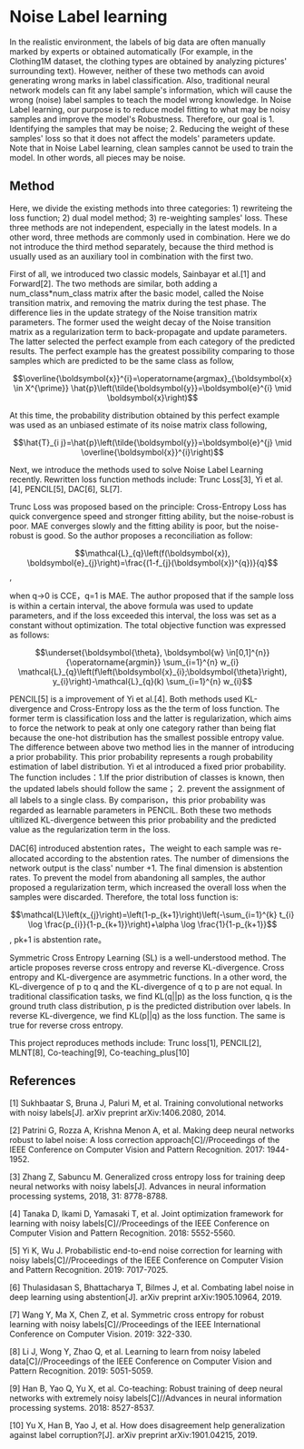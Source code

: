 # Noise Label learning

In the realistic environment, the labels of big data are often manually marked by experts or obtained automatically (For example, in the Clothing1M dataset, the clothing types are obtained by analyzing pictures' surrounding text). However, neither of these two methods can avoid generating wrong marks in label classification. Also, traditional neural network models can fit any label sample's information, which will cause the wrong (noise) label samples to teach the model wrong knowledge. In Noise Label learning, our purpose is to reduce model fitting to what may be noisy samples and improve the model's Robustness. Therefore, our goal is 1. Identifying the samples that may be noise; 2. Reducing the weight of these samples' loss so that it does not affect the models' parameters update. Note that in Noise Label learning, clean samples cannot be used to train the model. In other words, all pieces may be noise.

## Method
Here, we divide the existing methods into three categories: 1) rewriteing the loss function; 2) dual model method; 3) re-weighting samples' loss. These three methods are not independent, especially in the latest models. In a other word,  three methods are commonly used in combination. Here we do not introduce the third method separately, because the third method is usually used as an auxiliary tool in combination with the first two.

First of all, we introduced two classic models, Sainbayar et al.[1] and Forward[2]. The two methods are similar, both adding a num_class*num_class matrix after the basic model, called the Noise transition matrix, and removing the matrix during the test phase. The difference lies in the update strategy of the Noise transition matrix parameters. The former used the weight decay of the Noise transition matrix as a regularization term to back-propagate and update parameters. The latter selected the perfect example from each category of the predicted results. The perfect example has the greatest possibility comparing to those samples which are predicted to be the same class as follow,

$$\overline{\boldsymbol{x}}^{i}=\operatorname{argmax}_{\boldsymbol{x} \in X^{\prime}} \hat{p}\left(\tilde{\boldsymbol{y}}=\boldsymbol{e}^{i} \mid \boldsymbol{x}\right)$$

At this time, the probability distribution obtained by this perfect example was used as an unbiased estimate of its noise matrix class following,

$$\hat{T}_{i j}=\hat{p}\left(\tilde{\boldsymbol{y}}=\boldsymbol{e}^{j} \mid \overline{\boldsymbol{x}}^{i}\right)$$

Next, we introduce the methods used to solve Noise Label Learning recently. Rewritten loss function methods include: Trunc Loss[3], Yi et al.[4], PENCIL[5], DAC[6], SL[7]. 

Trunc Loss was proposed based on the principle: Cross-Entropy Loss has quick convergence speed and stronger fitting ability, but the noise-robust is poor. MAE converges slowly and the fitting ability is poor, but the noise-robust is good. So the author proposes a reconciliation as follow:

$$\mathcal{L}_{q}\left(f(\boldsymbol{x}), \boldsymbol{e}_{j}\right)=\frac{(1-f_{j}(\boldsymbol{x})^{q})}{q}$$,

when q->0 is CCE，q=1 is MAE. The author proposed that if the sample loss is within a certain interval, the above formula was used to update parameters, and if the loss exceeded this interval, the loss was set as a constant without optimization. The total objective function was expressed as follows:

$$\underset{\boldsymbol{\theta}, \boldsymbol{w} \in[0,1]^{n}}{\operatorname{argmin}} \sum_{i=1}^{n} w_{i} \mathcal{L}_{q}\left(f\left(\boldsymbol{x}_{i};\boldsymbol{\theta}\right), y_{i}\right)-\mathcal{L}_{q}(k) \sum_{i=1}^{n} w_{i}$$

PENCIL[5] is a improvement of Yi et al.[4]. Both methods used KL-divergence and Cross-Entropy loss as the the term of loss function. The former term is classification loss and the latter is regularization, which aims to force the network to peak at only one category rather than being flat because the one-hot distribution has the smallest possible entropy value. 
The difference between above two method lies in the manner of introducing a prior probability. 
This prior probability represents a rough probability estimation of label distribution. 
Yi et al introduced a fixed prior probability.
The function includes：1.If the prior distribution of classes is known, then the updated labels should follow the same； 2. prevent the assignment of all labels to a single class. By comparison，this prior probability was regarded as learnable parameters in PENCIL. Both these two methods ultilized  KL-divergence between this prior probability and the predicted value as the regularization term in the loss.

DAC[6]  introduced abstention rates，The weight to each sample was re-allocated according to the abstention rates.
The number of dimensions the network output is the class' number +1.
The final dimension is abstention rates. To prevent the model from abandoning all samples, the author proposed a regularization term, which increased the overall loss when the samples were discarded. Therefore, the total loss function is:

$$\mathcal{L}\left(x_{j}\right)=\left(1-p_{k+1}\right)\left(-\sum_{i=1}^{k} t_{i} \log \frac{p_{i}}{1-p_{k+1}}\right)+\alpha \log \frac{1}{1-p_{k+1}}$$, pk+1 is abstention rate。

Symmetric Cross Entropy Learning (SL) is a well-understood method. The article proposes reverse cross entropy and reverse KL-divergence. Cross entropy and KL-divergence are asymmetric functions. In a other word, the KL-divergence of p to q and the KL-divergence of q to p are not equal. In traditional classification tasks, we find KL(q||p) as the loss function, q is the ground truth class distribution, p is the predicted distribution over labels. In reverse KL-divergence, we find KL(p||q) as the loss function. The same is true for reverse cross entropy.

This project reproduces methods include: Trunc loss[1], PENCIL[2], MLNT[8], Co-teaching[9], Co-teaching_plus[10]




## References
[1] Sukhbaatar S, Bruna J, Paluri M, et al. Training convolutional networks with noisy labels[J]. arXiv preprint arXiv:1406.2080, 2014.

[2] Patrini G, Rozza A, Krishna Menon A, et al. Making deep neural networks robust to label noise: A loss correction approach[C]//Proceedings of the IEEE Conference on Computer Vision and Pattern Recognition. 2017: 1944-1952.

[3] Zhang Z, Sabuncu M. Generalized cross entropy loss for training deep neural networks with noisy labels[J]. Advances in neural information processing systems, 2018, 31: 8778-8788.

[4] Tanaka D, Ikami D, Yamasaki T, et al. Joint optimization framework for learning with noisy labels[C]//Proceedings of the IEEE Conference on Computer Vision and Pattern Recognition. 2018: 5552-5560.

[5] Yi K, Wu J. Probabilistic end-to-end noise correction for learning with noisy labels[C]//Proceedings of the IEEE Conference on Computer Vision and Pattern Recognition. 2019: 7017-7025.

[6] Thulasidasan S, Bhattacharya T, Bilmes J, et al. Combating label noise in deep learning using abstention[J]. arXiv preprint arXiv:1905.10964, 2019.

[7] Wang Y, Ma X, Chen Z, et al. Symmetric cross entropy for robust learning with noisy labels[C]//Proceedings of the IEEE International Conference on Computer Vision. 2019: 322-330.

[8] Li J, Wong Y, Zhao Q, et al. Learning to learn from noisy labeled data[C]//Proceedings of the IEEE Conference on Computer Vision and Pattern Recognition. 2019: 5051-5059.

[9] Han B, Yao Q, Yu X, et al. Co-teaching: Robust training of deep neural networks with extremely noisy labels[C]//Advances in neural information processing systems. 2018: 8527-8537.

[10] Yu X, Han B, Yao J, et al. How does disagreement help generalization against label corruption?[J]. arXiv preprint arXiv:1901.04215, 2019.


